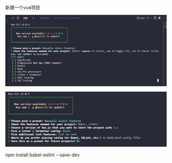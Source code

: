 新建一个vue项目

![image-20220326183354898](part7.assets/image-20220326183354898.png)

![image-20220326183636054](part7.assets/image-20220326183636054.png)

npm install babel-eslint --save-dev